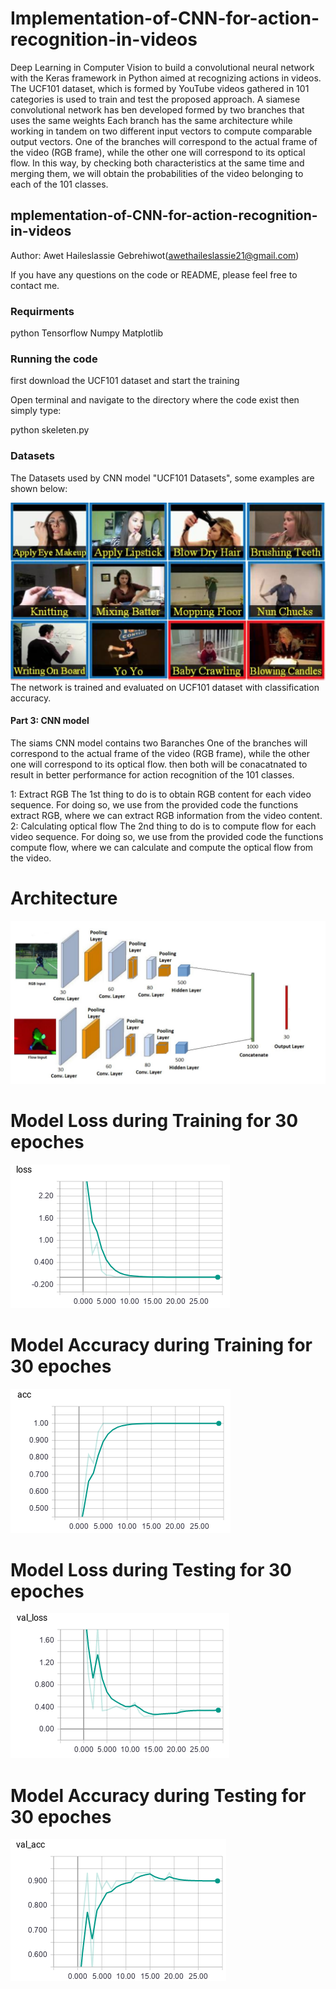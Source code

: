 # Implementation-of-CNN-for-action-recognition-in-videos
Deep Learning in Computer Vision to build a convolutional neural network with the Keras framework in Python aimed at recognizing actions in videos.  The UCF101 dataset, which is formed by YouTube videos gathered in 101 categories is used to train and test the proposed approach.
A siamese convolutional network has ben developed formed by two branches that uses the same weights Each branch has the same architecture while working in tandem on two different input vectors to compute comparable output vectors. One of the branches will correspond to the actual frame of the video (RGB frame), while the other one will correspond to its optical flow. In this way, by checking both characteristics at the same time and merging them, we will obtain the probabilities of the video belonging to each of the 101 classes.

## mplementation-of-CNN-for-action-recognition-in-videos

Author: Awet Haileslassie Gebrehiwot(awethaileslassie21@gmail.com)

If you have any questions on the code or README, please feel free to contact me.

### Requirments
python 
Tensorflow
Numpy
Matplotlib

### Running the code 
first download the UCF101 dataset  and start the training

Open terminal and navigate to the directory where the code exist
then simply type:

python skeleten.py


### Datasets

The Datasets used by CNN model "UCF101 Datasets", some examples are shown below: 

![data.png](https://github.com/awethaileslassie/Implementation-of-CNN-for-action-recognition-in-videos/blob/master/DLCV5_Graphs/data.png)
The network is trained and evaluated on UCF101 dataset with classification accuracy. 


#### Part 3: CNN model

The siams CNN model contains two Baranches
One of the branches will correspond to the actual frame of the video (RGB frame), while the other one will correspond to its optical flow. then both will be conacatnated to result in better performance for action recognition of the 101 classes.

1: Extract RGB 
The 1st thing to do is to obtain RGB content for each video sequence. For doing so, we use from the provided
code the functions extract RGB, where we can extract RGB information from the video content.
2: Calculating optical flow
The 2nd thing to do is to compute flow for each video sequence. For doing so, we use from the provided code the
functions compute flow, where we can calculate and compute the optical flow from the video.

# Architecture
![architecture.jpg](https://github.com/awethaileslassie/Implementation-of-CNN-for-action-recognition-in-videos/blob/master/DLCV5_Graphs/architecture.jpg)


# Model Loss during Training for 30 epoches 
![5_3-loss.png](https://github.com/awethaileslassie/Implementation-of-CNN-for-action-recognition-in-videos/blob/master/DLCV5_Graphs/5_3-loss.png)

# Model Accuracy during Training for 30 epoches
![5_3-acc.png](https://github.com/awethaileslassie/Implementation-of-CNN-for-action-recognition-in-videos/blob/master/DLCV5_Graphs/5_3-acc.png)


# Model Loss during Testing for 30 epoches 
![5_3-valloss.png](https://github.com/awethaileslassie/Implementation-of-CNN-for-action-recognition-in-videos/blob/master/DLCV5_Graphs/5_3-valloss.png)

# Model Accuracy during Testing for 30 epoches
![5_3-valacc.png](https://github.com/awethaileslassie/Implementation-of-CNN-for-action-recognition-in-videos/blob/master/DLCV5_Graphs/5_3-valacc.png)
